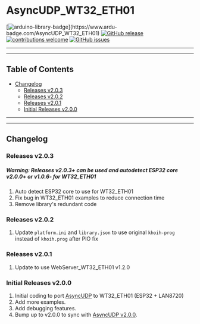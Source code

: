 # AsyncUDP_WT32_ETH01


[![arduino-library-badge](https://www.ardu-badge.com/badge/AsyncUDP_WT32_ETH01.svg?)](https://www.ardu-badge.com/AsyncUDP_WT32_ETH01)
[![GitHub release](https://img.shields.io/github/release/khoih-prog/AsyncUDP_WT32_ETH01.svg)](https://github.com/khoih-prog/AsyncUDP_WT32_ETH01/releases)
[![contributions welcome](https://img.shields.io/badge/contributions-welcome-brightgreen.svg?style=flat)](#Contributing)
[![GitHub issues](https://img.shields.io/github/issues/khoih-prog/AsyncUDP_WT32_ETH01.svg)](http://github.com/khoih-prog/AsyncUDP_WT32_ETH01/issues)

---
---

## Table of Contents

* [Changelog](#changelog)
  * [Releases v2.0.3](#releases-v203)
  * [Releases v2.0.2](#releases-v202)
  * [Releases v2.0.1](#releases-v201)
  * [Initial Releases v2.0.0](#initial-releases-v200)

---
---

## Changelog

### Releases v2.0.3

##### Warning: Releases v2.0.3+ can be used and autodetect ESP32 core v2.0.0+ or v1.0.6- for WT32_ETH01

1. Auto detect ESP32 core to use for WT32_ETH01
2. Fix bug in WT32_ETH01 examples to reduce connection time
3. Remove library's redundant code


### Releases v2.0.2

1. Update `platform.ini` and `library.json` to use original `khoih-prog` instead of `khoih.prog` after PIO fix

### Releases v2.0.1

1. Update to use WebServer_WT32_ETH01 v1.2.0

### Initial Releases v2.0.0

1. Initial coding to port [AsyncUDP](https://github.com/espressif/arduino-esp32/tree/master/libraries/AsyncUDP) to WT32_ETH01 (ESP32 + LAN8720)
2. Add more examples.
3. Add debugging features.
4. Bump up to v2.0.0 to sync with [AsyncUDP v2.0.0](https://github.com/espressif/arduino-esp32/tree/master/libraries/AsyncUDP).


